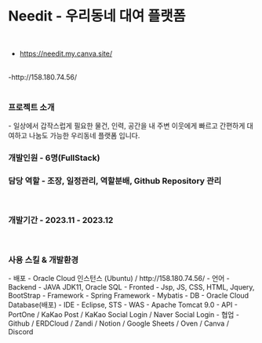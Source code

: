 <h1>Needit - 우리동네 대여 플랫폼</h1><br>

- https://needit.my.canva.site/
<br>
-http://158.180.74.56/
<br><br>


<h3>프로젝트 소개</h3>
    - 일상에서 갑작스럽게 필요한 물건, 인력, 공간을 내 주변 이웃에게 빠르고 간편하게 대여하고 나눔도 가능한 우리동네 플랫폼 입니다.<br>
<h3>개발인원 - 6명(FullStack)</h3>
<h3>담당 역할 - 조장, 일정관리, 역할분배, Github Repository 관리</h3><br>
<h3>개발기간 - 2023.11 - 2023.12</h3><br>
<h3>사용 스킬 & 개발환경</h3>
    - 배포
        - Oracle Cloud 인스턴스 (Ubuntu) / http://158.180.74.56/
    - 언어
        - Backend - JAVA JDK11, Oracle SQL
        - Fronted - Jsp, JS, CSS, HTML, Jquery, BootStrap
    - Framework
        - Spring Framework
        - Mybatis
    - DB
        - Oracle Cloud Database(배포)
    - IDE
        - Eclipse, STS
    - WAS
        - Apache Tomcat 9.0
    - API
        - PortOne / KaKao Post / KaKao Social Login / Naver Social Login
    - 협업
        - Github / ERDCloud / Zandi / Notion / Google Sheets / Oven / Canva / Discord
